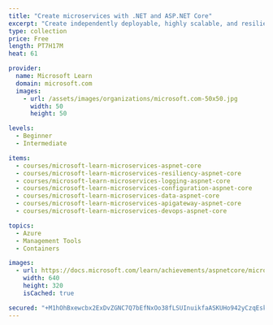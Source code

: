 ```yaml
---
title: "Create microservices with .NET and ASP.NET Core"
excerpt: "Create independently deployable, highly scalable, and resilient services using the free and open-source .NET platform. With .NET you can use popular microservice technology like Docker, Kubernetes, Dapr, Azure Container Registry, and more for .NET and ASP.NET core applications and services."
type: collection
price: Free
length: PT7H17M
heat: 61

provider:
  name: Microsoft Learn
  domain: microsoft.com
  images:
    - url: /assets/images/organizations/microsoft.com-50x50.jpg
      width: 50
      height: 50

levels:
  - Beginner
  - Intermediate

items:
  - courses/microsoft-learn-microservices-aspnet-core
  - courses/microsoft-learn-microservices-resiliency-aspnet-core
  - courses/microsoft-learn-microservices-logging-aspnet-core
  - courses/microsoft-learn-microservices-configuration-aspnet-core
  - courses/microsoft-learn-microservices-data-aspnet-core
  - courses/microsoft-learn-microservices-apigateway-aspnet-core
  - courses/microsoft-learn-microservices-devops-aspnet-core

topics:
  - Azure
  - Management Tools
  - Containers

images:
  - url: https://docs.microsoft.com/learn/achievements/aspnetcore/microservices-aspnet-core-social.png
    width: 640
    height: 320
    isCached: true

secured: "+M1hOhBxewcbx2ExDvZGNC7Q7bEfNxOo38fLSUInuikfaASKUHo942yCzqEskbzeNoUwI4kUX3tBezD6wfylm3aVJkjq07UV9btpzykVb9WpufF28INuz5wiX4QdvPRciT/1zEa4xfGyzRQ7IbP63dzy3uMFCIFJO3dp9Y4aHQl6ddfmUrNqcyDNFakGWsRuEdFX71FwZVTMfFPN2bhQT5J4xC+VNobBybcNSQYbHC9TJweqNhX7DLRcodGpvxA1HUp9vfUoEJ8IpWoifacbc7hjzI5G/LvoSU1TO6GvRHlFKKKW5O79PBocg2DYuPJU9CuXUJp+63kelecBiA2WZGx1QF21h2IV1gmCytx94jI=;LwHWm9YuH3W032D6vJ8siA=="
---
```


